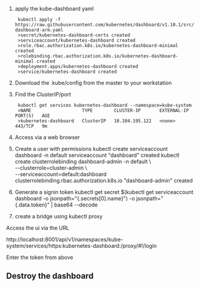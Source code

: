 1. apply the kube-dashboard yaml

        kubectl apply -f https://raw.githubusercontent.com/kubernetes/dashboard/v1.10.1/src/deploy/recommended/kubernetes-dashboard-arm.yaml
        >secret/kubernetes-dashboard-certs created
        >serviceaccount/kubernetes-dashboard created
        >role.rbac.authorization.k8s.io/kubernetes-dashboard-minimal created
        >rolebinding.rbac.authorization.k8s.io/kubernetes-dashboard-minimal created
        >deployment.apps/kubernetes-dashboard created
        >service/kubernetes-dashboard created

2. Download the .kube/config from the master to your workstation

3. Find the ClusterIP/port

        kubectl get services kubernetes-dashboard --namespace=kube-system
        >NAME                   TYPE        CLUSTER-IP       EXTERNAL-IP   PORT(S)   AGE
        >kubernetes-dashboard   ClusterIP   10.104.195.122   <none>        443/TCP   9m

4. Access via a web browser

5. Create a user with permissions
kubectl create serviceaccount dashboard -n default
serviceaccount "dashboard" created
kubectl create clusterrolebinding dashboard-admin -n default \  
  --clusterrole=cluster-admin \  
  --serviceaccount=default:dashboard
  clusterrolebinding.rbac.authorization.k8s.io "dashboard-admin" created

1. Generate a signin token
kubectl get secret $(kubectl get serviceaccount dashboard -o jsonpath="{.secrets[0].name}") -o jsonpath="{.data.token}" | base64 --decode

1. create a bridge using kubectl proxy

Access the ui via the URL

http://localhost:8001/api/v1/namespaces/kube-system/services/https:kubernetes-dashboard:/proxy/#!/login

Enter the token from above

## Destroy the dashboard


<!--stackedit_data:
eyJoaXN0b3J5IjpbMTkzNjEwMzIzNCwxNjUxNDAyOTUzLDQzMD
A3NDA3Ml19
-->